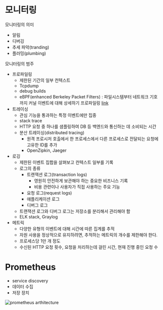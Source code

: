 # 모니터링

모니터링의 의미

* 알림
* 디버깅
* 추세 파악(tranding)
* 플러밍(plumbing)

모니터링의 범주

* 프로파일링
  * 제한된 기간의 일부 컨텍스트
  * Tcpdump
  * debug builds
  * eBPF(enhanced Berkeley Packet Filters) : 파일시스템부터 네트워크 기호까지 커널 이벤트에 대해 상세하기 프로파일링 [link](http://brendangregg.com/blog/2019-01-01/learn-ebpf-tracing.html)
* 트레이싱
  * 관심 기능을 통과하는 특정 이벤트에만 집중
  * stack trace
  * HTTP 요청 중 하나를 샘플링하여 DB 등 백엔드와 통신하는 데 소비되는 시간
  * 분산 트레이싱(distributed tracing)
    * 원격 프로시저 호출에서 한 프로세스에서 다른 프로세스로 전달되는 요청에 고유한 ID를 추가
    * OpenZipkin, Jaeger
* 로깅
  * 제한된 이벤트 집합을 살펴보고 컨텍스트 일부를 기록
  * 로그의 종류
    * 트랜잭션 로그(transaction logs)
      * 영원히 안전하게 보관해야 하는 중요한 비즈니스 기록
      * 비용 관련이나 사용자가 직접 사용하는 주요 기능
    * 요청 로그(request logs)
    * 애플리케이션 로그
    * 디버그 로그
  * 트랜잭션 로그와 디버그 로그는 저장소를 분리해서 관리해야 함
  * ELK stack, Graylog
* 메트릭
  * 다양한 유형의 이벤트에 대해 시간에 따른 집계를 추적
  * 자원 사용을 정상적으로 유지하려면, 추적하는 메트릭의 개수를 제한해야 한다.
  * 프로세스당 1만 개 정도
  * 수신된 HTTP 요청 횟수, 요청을 처리하는데 걸린 시간, 현재 진행 중인 요청 수

# Prometheus

* service discovery
* 데이터 수집
* 저장 장치

![prometheus arthitecture](https://prometheus.io/assets/architecture.png)

